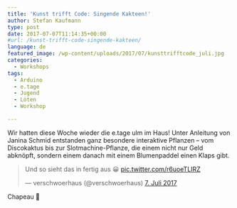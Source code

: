 ```yaml
---
title: 'Kunst trifft Code: Singende Kakteen!'
author: Stefan Kaufmann
type: post
date: 2017-07-07T11:14:35+00:00
#url: /kunst-trifft-code-singende-kakteen/
language: de
featured_image: /wp-content/uploads/2017/07/kunsttrifftcode_juli.jpg
categories:
  - Workshops
tags:
  - Arduino
  - e.tage
  - Jugend
  - Löten
  - Workshop

---
```

Wir hatten diese Woche wieder die e.tage ulm im Haus! Unter Anleitung von Janina Schmid entstanden ganz besondere interaktive Pflanzen – vom Discokaktus bis zur Slotmachine-Pflanze, die einem nicht nur Geld abknöpft, sondern einem danach mit einem Blumenpaddel einen Klaps gibt.

<blockquote class="twitter-video" data-lang="de">
  <p lang="de" dir="ltr">
    Und so sieht das in fertig aus 😀 <a href="https://t.co/r6uoeTLIRZ">pic.twitter.com/r6uoeTLIRZ</a>
  </p>
  
  <p>
    &mdash; verschwoerhaus (@verschwoerhaus) <a href="https://twitter.com/verschwoerhaus/status/883280437489135616">7. Juli 2017</a>
  </p>
</blockquote>



Chapeau 🙂
